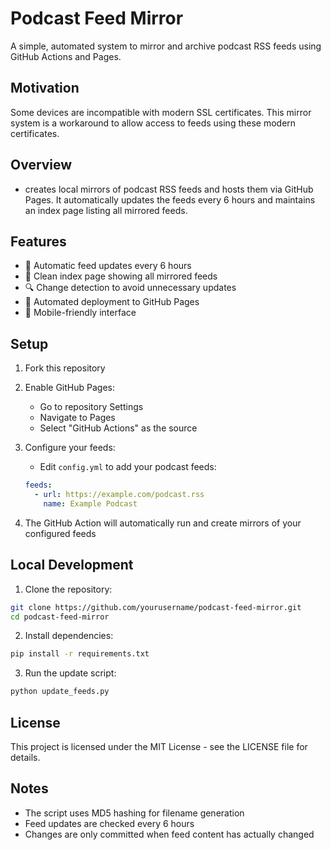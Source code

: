 # Podcast Feed Mirror

A simple, automated system to mirror and archive podcast RSS feeds using GitHub Actions and Pages.

## Motivation

Some devices are incompatible with modern SSL certificates. This mirror system is a workaround
to allow access to feeds using these modern certificates.

## Overview

- creates local mirrors of podcast RSS feeds and hosts them via GitHub Pages. It automatically updates the feeds every 6 hours and maintains an index page listing all mirrored feeds.

## Features

- 🔄 Automatic feed updates every 6 hours
- 📑 Clean index page showing all mirrored feeds
- 🔍 Change detection to avoid unnecessary updates
- 🚀 Automated deployment to GitHub Pages
- 📱 Mobile-friendly interface

## Setup

1. Fork this repository

2. Enable GitHub Pages:
   - Go to repository Settings
   - Navigate to Pages
   - Select "GitHub Actions" as the source

3. Configure your feeds:
   - Edit `config.yml` to add your podcast feeds:
   ```yaml
   feeds:
     - url: https://example.com/podcast.rss
       name: Example Podcast
   ```

4. The GitHub Action will automatically run and create mirrors of your configured feeds

## Local Development

1. Clone the repository:
```bash
git clone https://github.com/yourusername/podcast-feed-mirror.git
cd podcast-feed-mirror
```

2. Install dependencies:
```bash
pip install -r requirements.txt
```

3. Run the update script:
```bash
python update_feeds.py
```

## License

This project is licensed under the MIT License - see the LICENSE file for details.

## Notes

- The script uses MD5 hashing for filename generation
- Feed updates are checked every 6 hours
- Changes are only committed when feed content has actually changed
